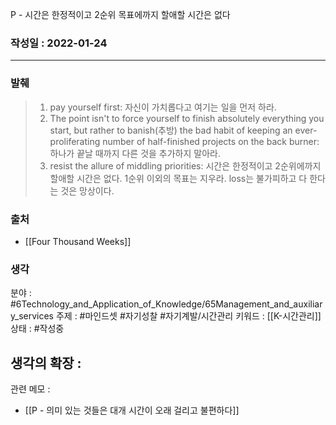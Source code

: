 P - 시간은 한정적이고 2순위 목표에까지 할애할 시간은 없다

### 작성일 : 2022-01-24
----
### 발췌
>1. pay yourself first: 자신이 가치롭다고 여기는 일을 먼저 하라. 
>2. The point isn't to force yourself to finish absolutely everything you start, but rather to banish(추방) the bad habit of keeping an ever-proliferating number of half-finished projects on the back burner: 하나가 끝날 때까지 다른 것을 추가하지 말아라. 
>3. resist the allure of middling priorities: 시간은 한정적이고 2순위에까지 할애할 시간은 없다. 1순위 이외의 목표는 지우라. loss는 불가피하고 다 한다는 것은 망상이다. 
### 출처
- [[Four Thousand Weeks]]
### 생각
분야 : #6Technology_and_Application_of_Knowledge/65Management_and_auxiliary_services
주제 : #마인드셋 #자기성찰 #자기계발/시간관리 
키워드 : [[K-시간관리]]
상태 : #작성중

생각의 확장 :
-

관련 메모 : 
- [[P - 의미 있는 것들은 대개 시간이 오래 걸리고 불편하다]]
